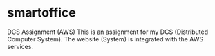 # smartoffice
DCS Assignment (AWS)
This is an assignment for my DCS (Distributed Computer System). The website (System) is integrated with the AWS services.
